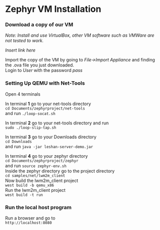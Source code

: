 # Zephyr VM Installation

### Download a copy of our VM

*Note: Install and use VirtualBox, other VM software such as VMWare are not tested to work.*

*Insert link here*

Import the copy of the VM by going to *File->Import Appliance* and finding the .ova file you just downloaded.  
Login to *User* with the password *pass*

### Setting Up QEMU with Net-Tools

Open 4 terminals

In terminal **1** go to your net-tools directory    
`cd Documents/zephyrproject/net-tools`  
and run `./loop-socat.sh`

In terminal **2** go to your net-tools directory and run  
`sudo ./loop-slip-tap.sh`

In terminal **3** go to your Downloads directory  
`cd Downloads`  
and run `java -jar leshan-server-demo.jar`

In terminal **4** go to your zephyr directory   
`cd Documents/zephyrproject/zephyr`  
and run `source zephyr-env.sh`  
Inside the zephyr directory go to the project directory   
`cd samples/net/lwm2m_client`  
Now build the lwm2m_client project  
`west build -b qemu_x86`  
Run the lwm2m_client project  
`west build -t run`

### Run the local host program

Run a browser and go to  
`http://localhost:8080`

